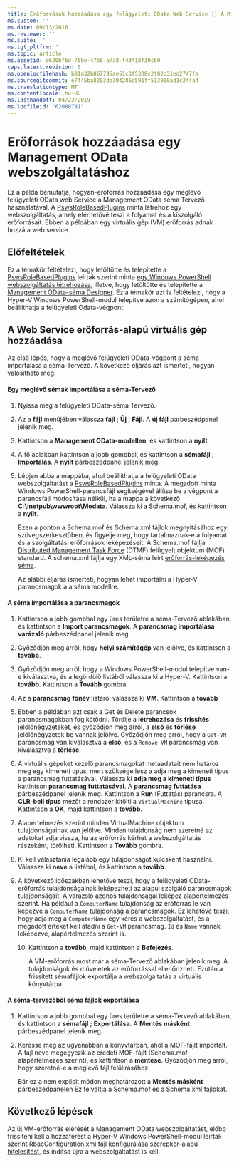 ```yaml
---
title: Erőforrások hozzáadása egy felügyeleti OData Web Service |} A Microsoft Docs
ms.custom: ''
ms.date: 09/13/2016
ms.reviewer: ''
ms.suite: ''
ms.tgt_pltfrm: ''
ms.topic: article
ms.assetid: e620bf6d-76be-47b0-a7a8-f43418f30c60
caps.latest.revision: 6
ms.openlocfilehash: b81a32b867795ae51c3f5308c2f82c31ed2747fa
ms.sourcegitcommit: e7445ba8203da304286c591ff513900ad1c244a4
ms.translationtype: MT
ms.contentlocale: hu-HU
ms.lasthandoff: 04/23/2019
ms.locfileid: "62080781"
---
```

# <a name="adding-resources-to-a-management-odata-web-service"></a>Erőforrások hozzáadása egy Management OData webszolgáltatáshoz

Ez a példa bemutatja, hogyan-erőforrás hozzáadása egy meglévő felügyeleti OData web Service a Management OData séma Tervező használatával. A [PswsRoleBasedPlugins](https://code.msdn.microsoft.com:443/windowsdesktop/PswsRoleBasedPlugins-9c79b75a) minta létrehoz egy webszolgáltatás, amely elérhetővé teszi a folyamat és a kiszolgáló erőforrásait. Ebben a példában egy virtuális gép (VM) erőforrás adnak hozzá a web service.

## <a name="prerequisites"></a>Előfeltételek

Ez a témakör feltételezi, hogy letöltötte és telepítette a [PswsRoleBasedPlugins](https://code.msdn.microsoft.com:443/windowsdesktop/PswsRoleBasedPlugins-9c79b75a) leírtak szerint minta [egy Windows PowerShell webszolgáltatás létrehozása](./creating-a-management-odata-web-service.md), illetve, hogy letöltötte és telepítette a [Management OData-séma Designer](https://marketplace.visualstudio.com/items?itemName=jlisc0.ManagementODataSchemaDesigner). Ez a témakör azt is feltételezi, hogy a Hyper-V Windows PowerShell-modul telepítve azon a számítógépen, ahol beállíthatja a felügyeleti Odata-végpont.

## <a name="adding-vm-as-a-resource-to-the-web-service"></a>A Web Service erőforrás-alapú virtuális gép hozzáadása

Az első lépés, hogy a meglévő felügyeleti OData-végpont a séma importálása a séma-Tervező. A következő eljárás azt ismerteti, hogyan valósítható meg.

#### <a name="importing-an-existing-schema-into-the-schema-designer"></a>Egy meglévő sémák importálása a séma-Tervező

1. Nyissa meg a felügyeleti OData-séma Tervező.

2. Az a **fájl** menüjében válassza **fájl** ; **Új** ; **Fájl**. A **új fájl** párbeszédpanel jelenik meg.

3. Kattintson a **Management OData-modellen**, és kattintson a **nyílt**.

4. A fő ablakban kattintson a jobb gombbal, és kattintson a **sémafájl** ; **Importálás**. A **nyílt** párbeszédpanel jelenik meg.

5. Lépjen abba a mappába, ahol beállíthatja a felügyeleti OData webszolgáltatást a [PswsRoleBasedPlugins](https://code.msdn.microsoft.com:443/windowsdesktop/PswsRoleBasedPlugins-9c79b75a) minta. A megadott minta Windows PowerShell-parancsfájl segítségével állítsa be a végpont a parancsfájl módosítása nélkül, ha a mappa a következő **C:\inetpub\wwwroot\Modata**. Válassza ki a Schema.mof, és kattintson a **nyílt**.

   Ezen a ponton a Schema.mof és Schema.xml fájlok megnyitásához egy szövegszerkesztőben, és figyelje meg, hogy tartalmaznak-e a folyamat és a szolgáltatási erőforrások leképezéseit. A Schema.mof fájlja [Distributed Management Task Force](https://www.dmtf.org/) (DTMF) felügyelt objektum (MOF) standard. A schema.xml fájlja egy XML-séma leírt [erőforrás-leképezés séma](./resource-mapping-schema.md).

   Az alábbi eljárás ismerteti, hogyan lehet importálni a Hyper-V parancsmagok a a séma modellre.

#### <a name="importing-cmdlets-into-the-schema"></a>A séma importálása a parancsmagok

1. Kattintson a jobb gombbal egy üres területre a séma-Tervező ablakában, és kattintson a **Import parancsmagok**. A **parancsmag importálása varázsló** párbeszédpanel jelenik meg.

2. Győződjön meg arról, hogy **helyi számítógép** van jelölve, és kattintson a **tovább**.

3. Győződjön meg arról, hogy a Windows PowerShell-modul telepítve van-e kiválasztva, és a legördülő listából válassza ki a Hyper-V. Kattintson a **tovább**. Kattintson a **Tovább** gombra.

4. Az a **parancsmag főnév** listáról válassza ki **VM**. Kattintson a **tovább**

5. Ebben a példában azt csak a Get és Delete parancsok parancsmagokban fog kötődni. Törölje a **létrehozása** és **frissítés** jelölőnégyzeteket, és győződjön meg arról, a **első** és **törlése** jelölőnégyzetek be vannak jelölve. Győződjön meg arról, hogy a `Get-VM` parancsmag van kiválasztva a **első**, és a `Remove-VM` parancsmag van kiválasztva a **törlése**.

6. A virtuális gépeket kezelő parancsmagokat metaadatait nem határoz meg egy kimeneti típus, mert szüksége lesz a adja meg a kimeneti típus a parancsmag futtatásával. Válassza ki **adja meg a kimeneti típus** kattintson **parancsmag futtatásával**. A **parancsmag futtatása** párbeszédpanel jelenik meg. Kattintson a **Run** (Futtatás) parancsra. A **CLR-beli típus** mezőt a rendszer kitölti a `VirtualMachine` típusa. Kattintson a **OK**, majd kattintson a **tovább**.

7. Alapértelmezés szerint minden VirtualMachine objektum tulajdonságainak van jelölve. Minden tulajdonság nem szeretné az adatokat adja vissza, ha az erőforrás kérhet a webszolgáltatás részeként, törölheti. Kattintson a **Tovább** gombra.

8. Ki kell választania legalább egy tulajdonságot kulcsként használni. Válassza ki **neve** a listából, és kattintson a **tovább**.

9. A következő időszakban lehetővé teszi, hogy a felügyeleti OData-erőforrás tulajdonságainak leképezheti az alapul szolgáló parancsmagok tulajdonságait. A varázsló azonos tulajdonságai leképez alapértelmezés szerint. Ha például a `ComputerName` tulajdonság az erőforrás le van képezve a `ComputerName` tulajdonság a parancsmagok.  Ez lehetővé teszi, hogy adja meg a `ComputerName` egy kérés a webszolgáltatást, és a megadott értéket kell átadni a `Get-VM` parancsmag. `Id` és `Name` vannak leképezve, alapértelmezés szerint is.

   10. Kattintson a **tovább**, majd kattintson a **Befejezés**.

       A VM-erőforrás most már a séma-Tervező ablakában jelenik meg. A tulajdonságok és műveletek az erőforrással ellenőrizheti. Ezután a frissített sémafájlok exportálja a webszolgáltatás a virtuális könyvtárba.

#### <a name="exporting-schema-files-from-the-schema-designer"></a>A séma-tervezőből séma fájlok exportálása

1. Kattintson a jobb gombbal egy üres területre a séma-Tervező ablakában, és kattintson a **sémafájl** ; **Exportálása**. A **Mentés másként** párbeszédpanel jelenik meg.

2. Keresse meg az ugyanabban a könyvtárban, ahol a MOF-fájlt importált. A fájl neve megegyezik az eredeti MOF-fájlt (Schema.mof alapértelmezés szerint), és kattintson a **mentése**. Győződjön meg arról, hogy szeretné-e a meglévő fájl felülírásához.

   Bár ez a nem explicit módon meghatározott a **Mentés másként** párbeszédpanelen Ez felváltja a Schema.mof és a Schema.xml fájlokat.

## <a name="next-steps"></a>Következő lépések

Az új VM-erőforrás elérését a Management OData webszolgáltatást, előbb frissíteni kell a hozzáférést a Hyper-V Windows PowerShell-modul leírtak szerint RbacConfiguration.xml fájl [konfigurálása szerepkör-alapú hitelesítést](./configuring-role-based-authorization.md), és indítsa újra a webszolgáltatást is kell.